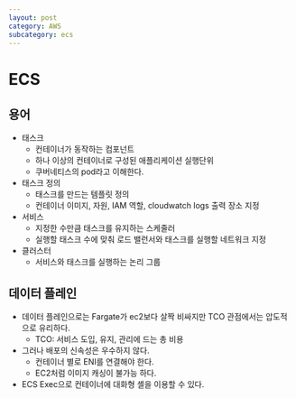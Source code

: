 ```yaml
---
layout: post
category: AWS
subcategory: ecs
---
```


# ECS
## 용어
- 태스크
    - 컨테이너가 동작하는 컴포넌트
    - 하나 이상의 컨테이너로 구성된 애플리케이션 실행단위
    - 쿠버네티스의 pod라고 이해한다.
- 태스크 정의
    - 태스크를 만드는 템플릿 정의
    - 컨테이너 이미지, 자원, IAM 역할, cloudwatch logs 출력 장소 지정
- 서비스
    - 지정한 수만큼 태스크를 유지하는 스케줄러
    - 실행할 태스크 수에 맞춰 로드 밸런서와 태스크를 실행할 네트워크 지정
- 클러스터
    - 서비스와 태스크를 실행하는 논리 그룹
    
## 데이터 플레인
- 데이터 플레인으로는 Fargate가 ec2보다 살짝 비싸지만 TCO 관점에서는 압도적으로 유리하다.
    - TCO: 서비스 도입, 유지, 관리에 드는 총 비용
- 그러나 배포의 신속성은 우수하지 않다.
    - 컨테이너 별로 ENI를 연결해야 한다.
    - EC2처럼 이미지 캐싱이 불가능 하다.
- ECS Exec으로 컨테이너에 대화형 셸을 이용할 수 있다.